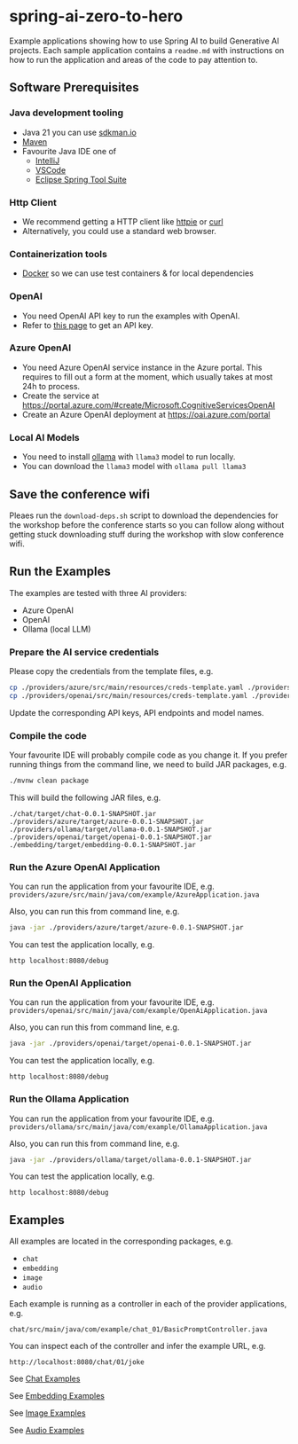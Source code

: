 # spring-ai-zero-to-hero

Example applications showing how to use Spring AI to build Generative 
AI projects. Each sample application contains a `readme.md` with instructions
on how to run the application and areas of the code to pay attention to.

## Software Prerequisites

### Java development tooling
* Java 21 you can use [sdkman.io](https://sdkman.io/)
* [Maven](https://maven.apache.org/index.html)
* Favourite Java IDE one of
    * [IntelliJ](https://www.jetbrains.com/idea/download)
    * [VSCode](https://code.visualstudio.com/)
    * [Eclipse Spring Tool Suite](https://spring.io/tools)

### Http Client
* We recommend getting a HTTP client like [httpie](https://httpie.io/) or [curl](https://curl.se/)
* Alternatively, you could use a standard web browser.

### Containerization tools
* [Docker](https://www.docker.com/products/docker-desktop) so we can use test containers & for local dependencies  

### OpenAI
* You need OpenAI API key to run the examples with OpenAI.
* Refer to [this page](https://help.openai.com/en/articles/4936850-where-do-i-find-my-openai-api-key) to get an API key.

### Azure OpenAI
* You need Azure OpenAI service instance in the Azure portal. This requires to fill out a form at the moment, which usually
takes at most 24h to process.
* Create the service at https://portal.azure.com/#create/Microsoft.CognitiveServicesOpenAI
* Create an Azure OpenAI deployment at https://oai.azure.com/portal

### Local AI Models
* You need to install [ollama](https://ollama.com/) with `llama3` model to run locally.
* You can download the `llama3` model with `ollama pull llama3`

## Save the conference wifi

Pleaes run the `download-deps.sh` script to download the dependencies for the
workshop before the conference starts so you can follow along without 
getting stuck downloading stuff during the workshop with slow conference wifi.

## Run the Examples

The examples are tested with three AI providers:
* Azure OpenAI
* OpenAI
* Ollama (local LLM)

### Prepare the AI service credentials

Please copy the credentials from the template files, e.g.

```bash
cp ./providers/azure/src/main/resources/creds-template.yaml ./providers/azure/src/main/resources/creds.yaml
cp ./providers/openai/src/main/resources/creds-template.yaml ./providers/openai/src/main/resources/creds.yaml
```

Update the corresponding API keys, API endpoints and model names.

### Compile the code

Your favourite IDE will probably compile code as you change it. If you prefer running things from the command line, we need to build JAR packages, e.g.

```bash
./mvnw clean package
```

This will build the following JAR files, e.g.
```
./chat/target/chat-0.0.1-SNAPSHOT.jar
./providers/azure/target/azure-0.0.1-SNAPSHOT.jar
./providers/ollama/target/ollama-0.0.1-SNAPSHOT.jar
./providers/openai/target/openai-0.0.1-SNAPSHOT.jar
./embedding/target/embedding-0.0.1-SNAPSHOT.jar
```

### Run the Azure OpenAI Application

You can run the application from your favourite IDE, e.g. `providers/azure/src/main/java/com/example/AzureApplication.java`

Also, you can run this from command line, e.g.
```bash
java -jar ./providers/azure/target/azure-0.0.1-SNAPSHOT.jar
```

You can test the application locally, e.g.
```
http localhost:8080/debug
```

### Run the OpenAI Application

You can run the application from your favourite IDE, e.g. `providers/openai/src/main/java/com/example/OpenAiApplication.java`

Also, you can run this from command line, e.g.
```bash
java -jar ./providers/openai/target/openai-0.0.1-SNAPSHOT.jar
```

You can test the application locally, e.g.
```
http localhost:8080/debug
```

### Run the Ollama Application

You can run the application from your favourite IDE, e.g. `providers/ollama/src/main/java/com/example/OllamaApplication.java`

Also, you can run this from command line, e.g.
```bash
java -jar ./providers/ollama/target/ollama-0.0.1-SNAPSHOT.jar
```

You can test the application locally, e.g.
```
http localhost:8080/debug
```

## Examples

All examples are located in the corresponding packages, e.g.
* `chat`
* `embedding`
* `image`
* `audio`

Each example is running as a controller in each of the provider applications, e.g.
```
chat/src/main/java/com/example/chat_01/BasicPromptController.java
```

You can inspect each of the controller and infer the example URL, e.g.
```
http://localhost:8080/chat/01/joke
```

See [Chat Examples](examples_chat.md)

See [Embedding Examples](examples_embedding.md)

See [Image Examples](examples_image.md)

See [Audio Examples](examples_audio.md)

